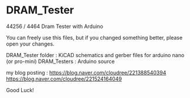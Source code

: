 # DRAM_Tester
44256 / 4464 Dram Tester with Arduino

You can freely use this files, 
but if you changed something better, please open your changes.

DRAM_Tester folder : KiCAD schematics and gerber files for arduino nano (or pro-mini)
DRAM_Testers : Arduino source

my blog posting :
https://blog.naver.com/cloudree/221388540394 
https://blog.naver.com/cloudree/221524164049

Good Luck!
